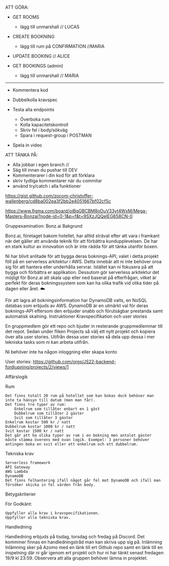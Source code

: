 ATT GÖRA:
- GET ROOMS 
    - lägg till unmarshall // LUCAS

- CREATE BOOKNING 
    - lägg till rum på CONFIRMATION //MARIA

- UPDATE BOOKING // ALICE

- GET BOOKINGS (admin) 
    - lägg till unmarshall // MARIA

 ----------
- Kommentera kod
- Dubbelkolla kravspec
- Testa alla endpoints 
    - Överboka rum
    - Kolla kapacitetskontroll
    - Skriv fel i body/sökväg
    - Spara i request-group i POSTMAN

- Spela in video
    
 
ATT TÄNKA PÅ:
- Alla jobbar i egen branch //
- Säg till innan du pushar till DEV
- Kommenterarer i din kod för att förklara
- skriv tydliga kommentarer när du commitar
- använd try/catch i alla funktioner



https://gist.github.com/zocom-christoffer-wallenberg/cd8ba002ea3f2bb2e4051667bf02cf5c

https://www.figma.com/board/oiBqGBCBM8oDuV33yt4WxM/Mega-Masters-Bonzai?node-id=0-1&p=f&t=9SXzJQQelEG658CN-0

Gruppexamination: Bonz.ai
Bakgrund

Bonz.ai, företaget bakom hotellet, har alltid strävat efter att vara i framkant när det gäller att använda teknik för att förbättra kundupplevelsen. De har en stark kultur av innovation och är inte rädda för att tänka utanför boxen.

Ni har blivit anlitade för att bygga deras boknings-API, valet i detta projekt föll på en serverless arkitektur i AWS. Detta innebär att ni inte behöver oroa sig för att hantera eller underhålla servrar. Istället kan ni fokusera på att bygga och förbättra er applikation. Dessutom gör serverless arkitektur det möjligt för Bonz.ai att skala upp eller ned baserat på efterfrågan, vilket är perfekt för deras bokningssystem som kan ha olika trafik vid olika tider på dagen eller året. ☁️

För att lagra all bokningsinformation har DynamoDB valts, en NoSQL databas som erbjuds av AWS. DynamoDB är en utmärkt val för deras boknings-API eftersom den erbjuder snabb och förutsägbar prestanda samt automatisk skalning.
Instruktioner
Kravspecifikation och user stories

En gruppmedlem gör ett repo och bjuder in resterande gruppmedlemmar till det repot. Sedan under fliken Projects så välj ett nytt projekt och kopiera över alla user stories. Utifrån dessa user stories så dela upp dessa i mer tekniska tasks som ni kan arbeta utifrån.

Ni behöver inte ha någon inloggning eller skapa konto

User stories: https://github.com/orgs/JS22-backend-fordjupning/projects/2/views/1

Affärslogik

Rum

    Det finns totalt 20 rum på hotellet som kan bokas dock behöver man inte ta hänsyn till datum (men man får).
    Det finns tre typer av rum:
        Enkelrum som tillåter enbart en 1 gäst
        Dubbelrum som tillåter 2 gäster
        Svit som tillåter 3 gäster
    Enkelrum kostar 500 kr / natt
    Dubbelrum kostar 1000 kr / natt
    Svit kostar 1500 kr / natt
    Det går att ha olika typer av rum i en bokning men antalet gäster måste stämma överens med ovan logik. Exempel: 3 personer behöver antingen boka en svit eller ett enkelrum och ett dubbelrum.

Tekniska krav

    Serverless framework
    API Gateway
    AWS Lambda
    DynamoDB
    Det finns felhantering ifall något går fel mot DynamoDB och ifall man försöker skicka in fel värden från body.

Betygskriterier

För Godkänt:

    Uppfyller alla krav i kravspecifikationen.
    Uppfyller alla tekniska krav.

Handledning

Handledning erbjuds på tisdag, torsdag och fredag på Discord. Det kommmer finnas en handledningstråd man kan skriva upp sig på.
Inlämning
Inlämning sker på Azomo med en länk till ert Github repo samt en länk till en inspelning där ni går igenom ert projekt och hur ni har tänkt senast fredagen 19/9 kl 23:59. Observera att alla gruppen behöver lämna in projektet.
